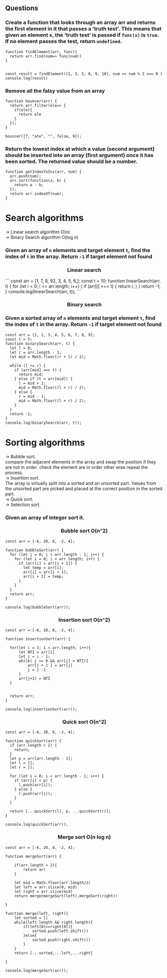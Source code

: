 ## Questions

### Create a function that looks through an array arr and returns the first element in it that passes a 'truth test'. This means that given an element x, the 'truth test' is passed if `func(x)` is `true`. If no element passes the test, return `undefined`.

```
function findElement(arr, func){
  return arr.find(num=> func(num))
}


const result = findElement([1, 3, 5, 8, 9, 10], num => num % 2 === 0 )
console.log(result)
```

### Remove all the falsy value from an array

```
function bouncer(arr) {
  return arr.filter(ele=> {
    if(ele){
      return ele
    }
  });
}

bouncer([7, "ate", "", false, 9]);
```

### Return the lowest index at which a value (second argument) should be inserted into an array (first argument) once it has been sorted. The returned value should be a number.

```
function getIndexToIns(arr, num) {
  arr.push(num);
  arr.sort(function(a, b) {
    return a - b;
  });
  return arr.indexOf(num);
}
```

# Search algorithms

-> Linear search algorithm O(n) <br />
-> Binary Search algorithm O(log n) <br />

### Given an array of `n` elements and target element `t`, find the index of `t` in the array. Return `-1` if target element not found

<h3 align="center">Linear search</h3>
```
const arr = [1, 7, 8, 92, 3, 4, 5, 6,];
const t = 10;
function linearSearch(arr, t) {
  for (let i = 0; i <= arr.length; i++) {
    if (arr[i] === t) {
      return i;
    }
  }
  return -1;
}
console.log(linearSearch(arr, t));
```
<h3 align="center">Binary search</h3>

### Given a sorted array of `n` elements and target element `t`, find the index of `t` in the array. Return `-1` if target element not found

```
const arr = [1, 2, 3, 4, 5, 6, 7, 8, 9];
const t = 5;
function binarySearch(arr, t) {
  let l = 0;
  let r = arr.length - 1;
  let mid = Math.floor((r + l) / 2);

  while (l <= r) {
    if (arr[mid] === t) {
      return mid;
    } else if (t > arr[mid]) {
      l = mid + 1;
      mid = Math.floor((l + r) / 2);
    } else {
      r = mid - 1;
      mid = Math.floor((l + r) / 2);
    }
  }
  return -1;
}
console.log(binarySearch(arr, t));
```

# Sorting algorithms
-> Bubble sort.<br />
   compare the adjacent elements in the array and swap the position if they are not in order. check the element are in order other wise repeat the process.<br />
-> Insertion sort.<br />
    The array is virtually split into a sorted and an unsorted part. Values from the unsorted part are picked and placed at the correct position in the sorted part. <br />
-> Quick sort.<br />
-> Selection sort.<br />

 ### Given an array of integer sort it.

<h3 align="center">Bubble sort O(n^2)</h3>

```
const arr = [-6, 20, 8, -2, 4];

function bubbleSort(arr) {
  for (let j = 0; j < arr.length - 1; j++) {
    for (let i = 0; i < arr.length; i++) {
      if (arr[i] > arr[i + 1]) {
        let temp = arr[i];
        arr[i] = arr[i + 1];
        arr[i + 1] = temp;
      }
    }
  }
  return arr;
}

console.log(bubbleSort(arr));

```
<h3 align="center">Insertion sort O(n^2)</h3>

```
const arr = [-6, 20, 8, -2, 4];

function insertionSort(arr) {
  
  for(let i = 1; i < arr.length; i++){
      let NTI = arr[i]
      let j = i - 1;
      while( j >= 0 && arr[j] > NTI){
          arr[j + 1 ] = arr[j]
          j = j -1
      }
      arr[j+1] = NTI
  }
  
  
  return arr;
}

console.log(insertionSort(arr));
```
<h3 align="center">Quick sort O(n^2)</h3>

```
const arr = [-6, 20, 8, -2, 4];

function quickSort(arr) {
  if (arr.length < 2) {
    return;
  }
  let p = arr[arr.length - 1];
  let l = [];
  let r = [];

  for (let i = 0; i < arr.length - 1; i++) {
    if (arr[i] < p) {
      l.push(arr[i]);
    } else {
      r.push(arr[i]);
    }
  }

  return [...quickSort(l), p, ...quickSort(r)];
}

console.log(quickSort(arr));
```

<h3 align="center">Merge sort O(n log n)</h3>

```
const arr = [-6, 20, 8, -2, 4];

function mergeSort(arr) {
    
    if(arr.length < 2){
        return arr
    }
    
    let mid = Math.floor(arr.length/2)
    let left = arr.slice(0, mid)
    let right = arr.slice(mid)
    return merge(mergeSort(left),mergeSort(right))

}

function merge(left, right){
    let sorted = []
    while(left.length && right.length){
        if(left[0]<=right[0]){
            sorted.push(left.shift())
        }else{
            sorted.push(right.shift())
        }
    }
    return [...sorted,...left,...right]
    
}

console.log(mergeSort(arr));
```
